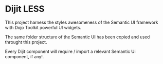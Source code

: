 # Dijit LESS

This project harness the styles awesomeness of the Semantic UI framework with Dojo Toolkit powerful UI widgets.

The same folder structure of the Semantic UI has been copied and used throught this project.

Every Dijit component will require / import a relevant Semantic Ui component, if any!.